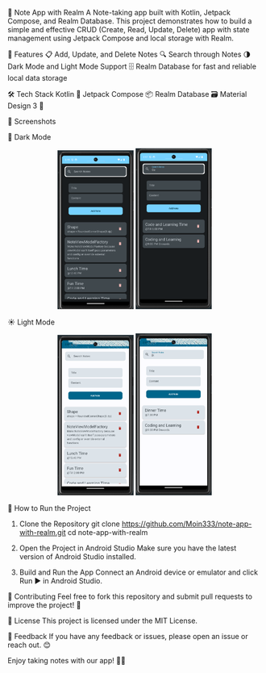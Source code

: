 📝 Note App with Realm
A Note-taking app built with Kotlin, Jetpack Compose, and Realm Database. This project demonstrates how to build a simple and effective CRUD (Create, Read, Update, Delete) app with state management using Jetpack Compose and local storage with Realm.

🚀 Features
📋 Add, Update, and Delete Notes
🔍 Search through Notes
🌗 Dark Mode and Light Mode Support
🗄️ Realm Database for fast and reliable local data storage

🛠️ Tech Stack
Kotlin 🛵
Jetpack Compose 📦
Realm Database 🗃️
Material Design 3 🎨

📸 Screenshots

🌙 Dark Mode
<p align="center"> <img src="./Screenshot 0 Dark.png" alt="Dark Mode Screenshot 1" width="30%" /> <img src="./Screenshot 1 Dark.png" alt="Dark Mode Screenshot 2" width="30%" /> </p>

☀️ Light Mode
<p align="center"> <img src="./Screenshot 0 Light.png" alt="Light Mode Screenshot 1" width="30%" /> <img src="./Screenshot 1 Light.png" alt="Light Mode Screenshot 2" width="30%" /> </p>

🧰 How to Run the Project

1. Clone the Repository
git clone https://github.com/Moin333/note-app-with-realm.git
cd note-app-with-realm

2. Open the Project in Android Studio
Make sure you have the latest version of Android Studio installed.

3. Build and Run the App
Connect an Android device or emulator and click Run ▶️ in Android Studio.

🤝 Contributing
Feel free to fork this repository and submit pull requests to improve the project! 🎉

📄 License
This project is licensed under the MIT License.

💬 Feedback
If you have any feedback or issues, please open an issue or reach out. 😊

Enjoy taking notes with our app! 📔✨